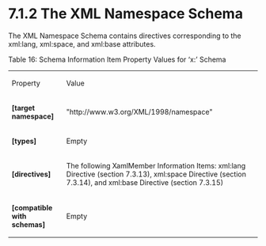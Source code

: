 <html dir="LTR" xmlns:mshelp="http://msdn.microsoft.com/mshelp" xmlns:ddue="http://ddue.schemas.microsoft.com/authoring/2003/5" xmlns:xlink="http://www.w3.org/1999/xlink" xmlns:tool="http://www.microsoft.com/tooltip"><body><input type="hidden" id="userDataCache" class="userDataStyle"><input type="hidden" id="hiddenScrollOffset"><img id="dropDownImage" style="display:none; height:0; width:0;" src="../local/drpdown.gif"><img id="dropDownHoverImage" style="display:none; height:0; width:0;" src="../local/drpdown_orange.gif"><img id="collapseImage" style="display:none; height:0; width:0;" src="../local/collapse.gif"><img id="expandImage" style="display:none; height:0; width:0;" src="../local/exp.gif"><img id="collapseAllImage" style="display:none; height:0; width:0;" src="../local/collall.gif"><img id="expandAllImage" style="display:none; height:0; width:0;" src="../local/expall.gif"><img id="copyImage" style="display:none; height:0; width:0;" src="../local/copycode.gif"><img id="copyHoverImage" style="display:none; height:0; width:0;" src="../local/copycodeHighlight.gif"><div id="header"><h1 class="heading">7.1.2 The XML Namespace Schema</h1></div><div id="mainSection"><div id="mainBody"><div id="allHistory" class="saveHistory" onsave="saveAll()" onload="loadAll()"></div>
			<div id="sectionSection0" class="section" name="collapseableSection"><content xmlns="http://ddue.schemas.microsoft.com/authoring/2003/5" xmlns:wsd="http://wsdev.schemas.microsoft.com/authoring/2008/2" xmlns:msxsl="urn:schemas-microsoft-com:xslt" xmlns:script="urn:script" xmlns:build="urn:build">
				</content></div><div id="sectionSection1" class="section" name="collapseableSection"><content xmlns="http://ddue.schemas.microsoft.com/authoring/2003/5" xmlns:wsd="http://wsdev.schemas.microsoft.com/authoring/2008/2" xmlns:msxsl="urn:schemas-microsoft-com:xslt" xmlns:script="urn:script" xmlns:build="urn:build">
					<p xmlns="">The XML Namespace Schema contains directives corresponding to the xml:lang, xml:space, and xml:base attributes.</p>
					<p xmlns="">Table 16: Schema Information Item Property Values for ‘x:’ Schema</p>
					<p xmlns=""><b></b></p><table class="ProtocolAuthoredTable" xmlns=""><tr>
								<td id="ShadedCell">
									<p>Property</p>
								</td>
								<td id="ShadedCell">
									<p>Value</p>
								</td>
							</tr><tr>
							<td>
								<p> <b>[target namespace]</b> </p>
							</td>
							<td>
								<p>"http://www.w3.org/XML/1998/namespace"</p>
							</td>
						</tr><tr>
							<td>
								<p> <b>[types]</b> </p>
							</td>
							<td>
								<p>Empty</p>
							</td>
						</tr><tr>
							<td>
								<p> <b>[directives]</b> </p>
							</td>
							<td>
								<p>The following <mshelp:link keywords="98b50f41-776f-461b-81b0-f4d6db3590e4" tabindex="0">XamlMember Information Items</mshelp:link>: <mshelp:link keywords="77b20ac8-c17f-4379-81f6-8629eed9799c" tabindex="0">xml:lang Directive (section </mshelp:link><mshelp:link keywords="77b20ac8-c17f-4379-81f6-8629eed9799c" tabindex="0">7.3.13</mshelp:link><mshelp:link keywords="77b20ac8-c17f-4379-81f6-8629eed9799c" tabindex="0">)</mshelp:link>, <mshelp:link keywords="57220945-a77b-4b90-a140-0f048215c119" tabindex="0">xml:space Directive (section </mshelp:link><mshelp:link keywords="57220945-a77b-4b90-a140-0f048215c119" tabindex="0">7.3.14</mshelp:link><mshelp:link keywords="57220945-a77b-4b90-a140-0f048215c119" tabindex="0">)</mshelp:link>, and <mshelp:link keywords="fa9e8587-3df7-490a-823b-e9d8d7775d75" tabindex="0">xml:base Directive (section </mshelp:link><mshelp:link keywords="fa9e8587-3df7-490a-823b-e9d8d7775d75" tabindex="0">7.3.15</mshelp:link><mshelp:link keywords="fa9e8587-3df7-490a-823b-e9d8d7775d75" tabindex="0">)</mshelp:link></p>
							</td>
						</tr><tr>
							<td>
								<p> <b>[compatible with schemas]</b> </p>
							</td>
							<td>
								<p>Empty</p>
							</td>
						</tr></table>
				</content></div><!--[if gte IE 5]>
			<tool:tip element="languageFilterToolTip" avoidmouse="false"/>
		<![endif]--></div><a name="feedback"></a><span></span></div></body></html>